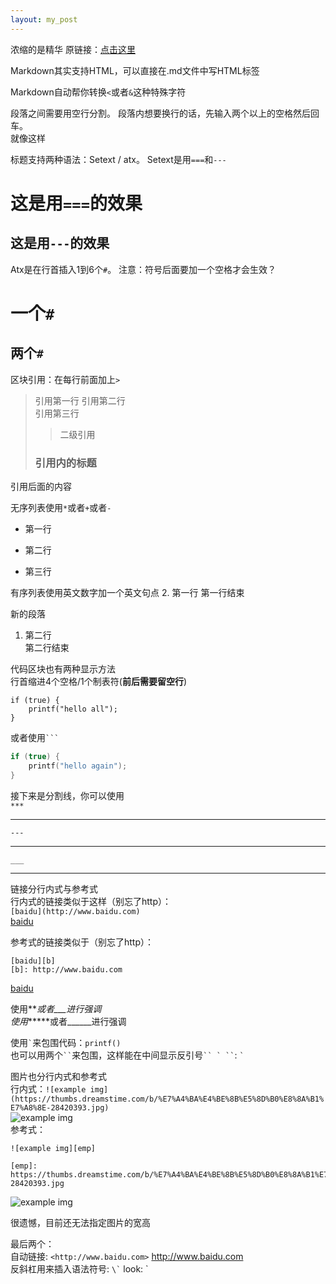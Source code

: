 ```yaml
---
layout: my_post
---
```


浓缩的是精华
原链接：[点击这里](https://www.appinn.com/markdown)

Markdown其实支持HTML，可以直接在.md文件中写HTML标签

Markdown自动帮你转换`<`或者`&`这种特殊字符

段落之间需要用空行分割。
段落内想要换行的话，先输入两个以上的空格然后回车。   
就像这样

标题支持两种语法：Setext / atx。
Setext是用`===`和`---`  

这是用`===`的效果
==================

这是用`---`的效果
-----------------

Atx是在行首插入1到6个`#`。
注意：符号后面要加一个空格才会生效？

# 一个`#`
## 两个`#`

区块引用：在每行前面加上`>`
> 引用第一行
> 引用第二行   
> 引用第三行
>> 二级引用  
> ### 引用内的标题
引用后面的内容

无序列表使用`*`或者`+`或者`-`
* 第一行
+ 第二行
- 第三行

有序列表使用英文数字加一个英文句点
2. 第一行
   第一行结束

   新的段落
1. 第二行  
   第二行结束

代码区块也有两种显示方法  
行首缩进4个空格/1个制表符(**前后需要留空行**)

    if (true) {
        printf("hello all");
    }

或者使用```` ``` ````
```c++
if (true) {
    printf("hello again");
}
```

接下来是分割线，你可以使用  
`***`

***

`---`

---

`___`

___

链接分行内式与参考式  
行内式的链接类似于这样（别忘了http）：  
`[baidu](http://www.baidu.com)`  
[baidu](http://www.baidu.com)

参考式的链接类似于（别忘了http）：

    [baidu][b]
    [b]: http://www.baidu.com

[baidu][b]

[b]: http://www.baidu.com


使用*\**或者_\__进行强调  
使用**\*\***或者__\_\___进行强调

使用`` ` ``来包围代码：`printf()`  
也可以用两个``` `` ```来包围，这样能在中间显示反引号``` `` ` `` ```: `` ` ``

图片也分行内式和参考式  
行内式：`![example img](https://thumbs.dreamstime.com/b/%E7%A4%BA%E4%BE%8B%E5%8D%B0%E8%8A%B1%E7%A8%8E-28420393.jpg)`  
![example img](https://thumbs.dreamstime.com/b/%E7%A4%BA%E4%BE%8B%E5%8D%B0%E8%8A%B1%E7%A8%8E-28420393.jpg)  
参考式：

    ![example img][emp]

    [emp]: https://thumbs.dreamstime.com/b/%E7%A4%BA%E4%BE%8B%E5%8D%B0%E8%8A%B1%E7%A8%8E-28420393.jpg

![example img][emp]

[emp]: https://thumbs.dreamstime.com/b/%E7%A4%BA%E4%BE%8B%E5%8D%B0%E8%8A%B1%E7%A8%8E-28420393.jpg

很遗憾，目前还无法指定图片的宽高

最后两个：  
自动链接: `<http://www.baidu.com>` <http://www.baidu.com>  
反斜杠用来插入语法符号: `` \` `` look: \`
